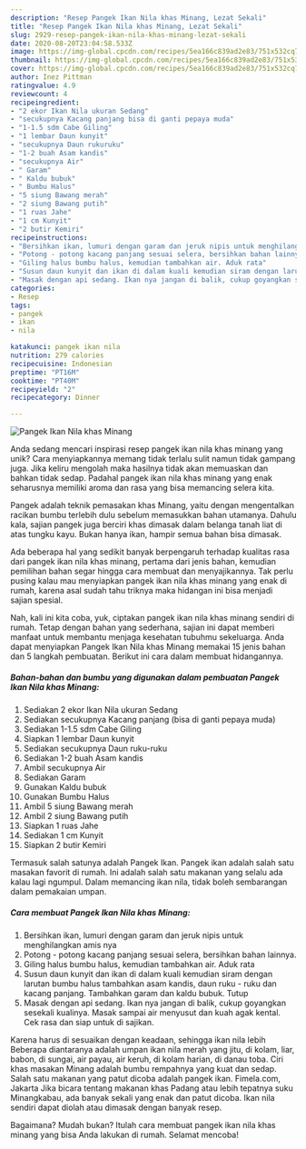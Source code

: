 ```yaml
---
description: "Resep Pangek Ikan Nila khas Minang, Lezat Sekali"
title: "Resep Pangek Ikan Nila khas Minang, Lezat Sekali"
slug: 2929-resep-pangek-ikan-nila-khas-minang-lezat-sekali
date: 2020-08-20T23:04:58.533Z
image: https://img-global.cpcdn.com/recipes/5ea166c839ad2e83/751x532cq70/pangek-ikan-nila-khas-minang-foto-resep-utama.jpg
thumbnail: https://img-global.cpcdn.com/recipes/5ea166c839ad2e83/751x532cq70/pangek-ikan-nila-khas-minang-foto-resep-utama.jpg
cover: https://img-global.cpcdn.com/recipes/5ea166c839ad2e83/751x532cq70/pangek-ikan-nila-khas-minang-foto-resep-utama.jpg
author: Inez Pittman
ratingvalue: 4.9
reviewcount: 4
recipeingredient:
- "2 ekor Ikan Nila ukuran Sedang"
- "secukupnya Kacang panjang bisa di ganti pepaya muda"
- "1-1.5 sdm Cabe Giling"
- "1 lembar Daun kunyit"
- "secukupnya Daun rukuruku"
- "1-2 buah Asam kandis"
- "secukupnya Air"
- " Garam"
- " Kaldu bubuk"
- " Bumbu Halus"
- "5 siung Bawang merah"
- "2 siung Bawang putih"
- "1 ruas Jahe"
- "1 cm Kunyit"
- "2 butir Kemiri"
recipeinstructions:
- "Bersihkan ikan, lumuri dengan garam dan jeruk nipis untuk menghilangkan amis nya"
- "Potong - potong kacang panjang sesuai selera, bersihkan bahan lainnya."
- "Giling halus bumbu halus, kemudian tambahkan air. Aduk rata"
- "Susun daun kunyit dan ikan di dalam kuali kemudian siram dengan larutan bumbu halus tambahkan asam kandis, daun ruku - ruku dan kacang panjang. Tambahkan garam dan kaldu bubuk. Tutup"
- "Masak dengan api sedang. Ikan nya jangan di balik, cukup goyangkan sesekali kualinya. Masak sampai air menyusut dan kuah agak kental. Cek rasa dan siap untuk di sajikan."
categories:
- Resep
tags:
- pangek
- ikan
- nila

katakunci: pangek ikan nila 
nutrition: 279 calories
recipecuisine: Indonesian
preptime: "PT16M"
cooktime: "PT40M"
recipeyield: "2"
recipecategory: Dinner

---
```



![Pangek Ikan Nila khas Minang](https://img-global.cpcdn.com/recipes/5ea166c839ad2e83/751x532cq70/pangek-ikan-nila-khas-minang-foto-resep-utama.jpg)

Anda sedang mencari inspirasi resep pangek ikan nila khas minang yang unik? Cara menyiapkannya memang tidak terlalu sulit namun tidak gampang juga. Jika keliru mengolah maka hasilnya tidak akan memuaskan dan bahkan tidak sedap. Padahal pangek ikan nila khas minang yang enak seharusnya memiliki aroma dan rasa yang bisa memancing selera kita.

Pangek adalah teknik pemasakan khas Minang, yaitu dengan mengentalkan racikan bumbu terlebih dulu sebelum memasukkan bahan utamanya. Dahulu kala, sajian pangek juga berciri khas dimasak dalam belanga tanah liat di atas tungku kayu. Bukan hanya ikan, hampir semua bahan bisa dimasak.

Ada beberapa hal yang sedikit banyak berpengaruh terhadap kualitas rasa dari pangek ikan nila khas minang, pertama dari jenis bahan, kemudian pemilihan bahan segar hingga cara membuat dan menyajikannya. Tak perlu pusing kalau mau menyiapkan pangek ikan nila khas minang yang enak di rumah, karena asal sudah tahu triknya maka hidangan ini bisa menjadi sajian spesial.


Nah, kali ini kita coba, yuk, ciptakan pangek ikan nila khas minang sendiri di rumah. Tetap dengan bahan yang sederhana, sajian ini dapat memberi manfaat untuk membantu menjaga kesehatan tubuhmu sekeluarga. Anda dapat menyiapkan Pangek Ikan Nila khas Minang memakai 15 jenis bahan dan 5 langkah pembuatan. Berikut ini cara dalam membuat hidangannya.

<!--inarticleads1-->

##### Bahan-bahan dan bumbu yang digunakan dalam pembuatan Pangek Ikan Nila khas Minang:

1. Sediakan 2 ekor Ikan Nila ukuran Sedang
1. Sediakan secukupnya Kacang panjang (bisa di ganti pepaya muda)
1. Sediakan 1-1.5 sdm Cabe Giling
1. Siapkan 1 lembar Daun kunyit
1. Sediakan secukupnya Daun ruku-ruku
1. Sediakan 1-2 buah Asam kandis
1. Ambil secukupnya Air
1. Sediakan  Garam
1. Gunakan  Kaldu bubuk
1. Gunakan  Bumbu Halus
1. Ambil 5 siung Bawang merah
1. Ambil 2 siung Bawang putih
1. Siapkan 1 ruas Jahe
1. Sediakan 1 cm Kunyit
1. Siapkan 2 butir Kemiri


Termasuk salah satunya adalah Pangek Ikan. Pangek ikan adalah salah satu masakan favorit di rumah. Ini adalah salah satu makanan yang selalu ada kalau lagi ngumpul. Dalam memancing ikan nila, tidak boleh sembarangan dalam pemakaian umpan. 

<!--inarticleads2-->

##### Cara membuat Pangek Ikan Nila khas Minang:

1. Bersihkan ikan, lumuri dengan garam dan jeruk nipis untuk menghilangkan amis nya
1. Potong - potong kacang panjang sesuai selera, bersihkan bahan lainnya.
1. Giling halus bumbu halus, kemudian tambahkan air. Aduk rata
1. Susun daun kunyit dan ikan di dalam kuali kemudian siram dengan larutan bumbu halus tambahkan asam kandis, daun ruku - ruku dan kacang panjang. Tambahkan garam dan kaldu bubuk. Tutup
1. Masak dengan api sedang. Ikan nya jangan di balik, cukup goyangkan sesekali kualinya. Masak sampai air menyusut dan kuah agak kental. Cek rasa dan siap untuk di sajikan.


Karena harus di sesuaikan dengan keadaan, sehingga ikan nila lebih Beberapa diantaranya adalah umpan ikan nila merah yang jitu, di kolam, liar, babon, di sungai, air payau, air keruh, di kolam harian, di danau toba. Ciri khas masakan Minang adalah bumbu rempahnya yang kuat dan sedap. Salah satu makanan yang patut dicoba adalah pangek ikan. Fimela.com, Jakarta Jika bicara tentang makanan khas Padang atau lebih tepatnya suku Minangkabau, ada banyak sekali yang enak dan patut dicoba. Ikan nila sendiri dapat diolah atau dimasak dengan banyak resep. 

Bagaimana? Mudah bukan? Itulah cara membuat pangek ikan nila khas minang yang bisa Anda lakukan di rumah. Selamat mencoba!
